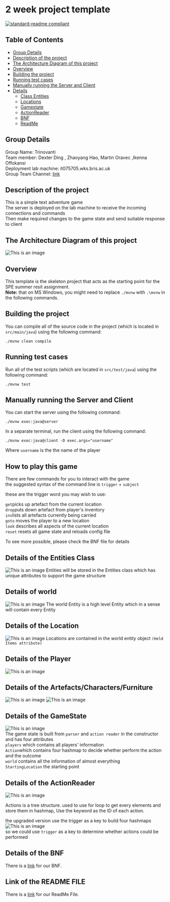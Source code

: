 # 2 week project template
[![standard-readme compliant](https://img.shields.io/badge/readme%20style-standard-brightgreen.svg?style=flat-square)](https://github.com/RichardLitt/standard-readme)
## Table of Contents
- [Group Details](#group-details)
- [Description of the project](#description-of-the-project)
- [The Architecture Diagram of this project](#the-architecture-diagram-of-this-project)
- [Overview](#overview)
- [Building the project](#building-the-project)
- [Running test cases](#running-test-cases)
- [Manually running the Server and Client](#manually-running-the-server-and-client)
- [Details](#details-of-the-class-entities)
  - [Class Entities](#details-of-the-class-entities)
  - [Locations](#details-of-the-location)
  - [Gamestate](#details-of-the-gamestate)
  - [ActionReader](#Details-of-the-ActionReader)
  - [BNF](#details-of-the-bnf)
  - [ReadMe](#link-of-the-readme-file)


## Group Details

Group Name: Trinovanti  
Team member: Dexter Ding , Zhaoyang Hao, Martin Oravec ,Ikenna Offokansi  
Deployment lab machine: it075705.wks.bris.ac.uk  
Group Team Channel: [link](https://teams.microsoft.com/dl/launcher/launcher.html?url=%2F_%23%2Fl%2Fchannel%2F19%3Adb42188b589b483dbab3ac45fcd21d8d%40thread.tacv2%2FTrinovanti%3FgroupId%3D8b4353a8-6124-4039-806f-cfdbe7dee0d8%26tenantId%3Db2e47f30-cd7d-4a4e-a5da-b18cf1a4151b&type=channel&deeplinkId=4a9757fb-b8b9-4b74-af7c-b1b139301c7f&directDl=true&msLaunch=true&enableMobilePage=true)

## Description of the project
This is a simple text adventure game   
The server is deployed on the lab machine to receive the incoming connections and commands  
Then make required changes to the game state and send suitable response to client

## The Architecture Diagram of this project  
![This is an image](/ArchitectureDiagram.png)


## Overview

This template is the skeleton project that acts as the starting point for the SPE summer resit assignment.  
**Note:** that on MS Windows, you might need to replace `./mvnw` with `.\mvnw` in the following commands.

## Building the project

You can compile all of the source code in the project (which is located in `src/main/java`) using the following command:
```
./mvnw clean compile
```

## Running test cases

Run all of the test scripts (which are located in `src/test/java`) using the following command:
```
./mvnw test
```

## Manually running the Server and Client

You can start the server using the following command:
```
./mvnw exec:java@server
```

In a separate terminal, run the client using the following command:
```
./mvnw exec:java@client -D exec.args="username"
```
Where `username` is the the name of the player

##  How to play this game
  There are few commands for you to interact with the game  
the suggested syntax of the command line is 
`trigger` + `subject`  

these are the trigger word you may wish to use:

`get`picks up artefact from the current location  
`drop`puts down artefact from player's inventory  
`inv`lists all artefacts currently being carried  
`goto` moves the player to a new location  
`look` describes all aspects of the current location  
`reset` resets all game state and reloads config file

To see more possible, please check the BNF file for details

## Details of the Entities Class
![This is an image](EntitiesClass.png)
Entities will be stored in the Entities class which has unique attributes to support the game structure

## Details of  world
![This is an image](WorldEntity.png)
The world Entity is a high level Entity which in a sense will contain every Entity

## Details of the Location
![This is an image](LocationEntity.png)
Locations are contained in the world entity object  `(Held Items attribute)` 

## Details of the Player
![This is an image](PlayerEntity.png)


## Details of the Artefacts/Characters/Furniture
![This is an image](ArtefactEntity.png)
![This is an image](CharacterOrFurnitureEntity.png)





## Details of the GameState
![This is an image](GameState.png)  
The game state is built from `parser` and `action reader` in the constructor   
and has four attributes  
`players` which contains all players' information  
`Action`which contains four hashmap to decide whether perform the action and the outcome  
`world` contains all the information of almost everything  
`StartingLocation` the starting point
## Details of the ActionReader
![This is an image](/actions.png)

Actions is a tree structure. used to use for loop to get every elements and store them in hashmap,
Use the keyword as the ID of each action.

the upgraded version use the trigger as a key to build four hashmaps  
![This is an image](/fourhashmaps.png)  
so we could use `trigger` as a key to determine whether actions could be performed
## Details of the BNF
There is a [link](https://github.com/SPE-Summer-Resit-2022/Trinovanti/blob/main/BNF.txt) for our BNF.
## Link of the README FILE
There is a [link](https://github.com/SPE-Summer-Resit-2022/Trinovanti/blob/main/README.md) for our ReadMe File.
